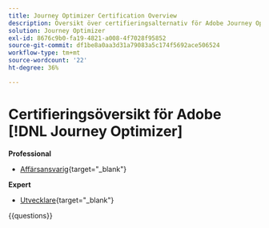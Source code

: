 ```yaml
---
title: Journey Optimizer Certification Overview
description: Översikt över certifieringsalternativ för Adobe Journey Optimizer
solution: Journey Optimizer
exl-id: 8676c9b0-fa19-4821-a008-4f7028f95852
source-git-commit: df1be8a0aa3d31a79083a5c174f5692ace506524
workflow-type: tm+mt
source-wordcount: '22'
ht-degree: 36%

---
```


# Certifieringsöversikt för Adobe [!DNL Journey Optimizer]

**Professional**

* [Affärsansvarig](https://certification.adobe.com/certification/journey-optimizer-business-practitioner-professional){target="_blank"}<!--AD0-E607-->

**Expert**

* [Utvecklare](https://certification.adobe.com/certification/journey-optimizer-developer-expert){target="_blank"} <!--AD0-E606-->

{{questions}}

